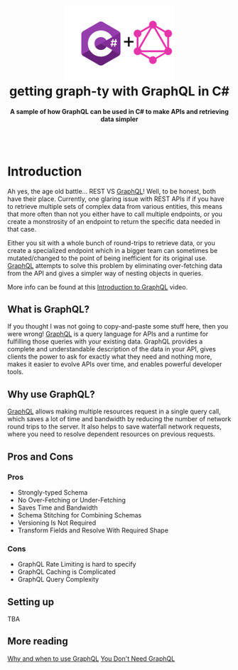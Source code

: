 <h1 align="center">
  <a href="https://raw.githubusercontent.com/svbygoibear/graphql-test-app/master/img/header-img.png"><img src="https://raw.githubusercontent.com/svbygoibear/graphql-test-app/master/img/header-img.png" alt="graphql-test-app" width="250"></a>
  <br>
  getting graph-ty with GraphQL in C#
  <br>
</h1>

<h4 align="center">A sample of how GraphQL can be used in C# to make APIs and retrieving data simpler</h4>
<br>
<br>

# Introduction

Ah yes, the age old battle... REST VS [GraphQL](https://graphql.org/)! Well, to be honest, both have their place. Currently, one glaring issue with REST APIs if if you have to retrieve multiple sets of complex data from various entities, this means that more often than not you either have to call multiple endpoints, or you create a monstrosity of an endpoint to return the specific data needed in that case.

Either you sit with a whole bunch of round-trips to retrieve data, or you create a specialized endpoint which in a bigger team can sometimes be mutated/changed to the point of being inefficient for its original use. [GraphQL](https://graphql.org/) attempts to solve this problem by eliminating over-fetching data from the API and gives a simpler way of nesting objects in queries.

More info can be found at this [Introduction to GraphQL](https://youtu.be/anW5Qpuh5kI) video.

## What is GraphQL?

If you thought I was not going to copy-and-paste some stuff here, then you were wrong! [GraphQL](https://graphql.org/) is a query language for APIs and a runtime for fulfilling those queries with your existing data. GraphQL provides a complete and understandable description of the data in your API, gives clients the power to ask for exactly what they need and nothing more, makes it easier to evolve APIs over time, and enables powerful developer tools.

## Why use GraphQL?

[GraphQL](https://graphql.org/) allows making multiple resources request in a single query call, which saves a lot of time and bandwidth by reducing the number of network round trips to the server. It also helps to save waterfall network requests, where you need to resolve dependent resources on previous requests.

## Pros and Cons

### Pros

- Strongly-typed Schema
- No Over-Fetching or Under-Fetching
- Saves Time and Bandwidth
- Schema Stitching for Combining Schemas
- Versioning Is Not Required
- Transform Fields and Resolve With Required Shape

### Cons

- GraphQL Rate Limiting is hard to specify
- GraphQL Caching is Complicated
- GraphQL Query Complexity

## Setting up

TBA

## More reading

[Why and when to use GraphQL](https://dzone.com/articles/why-and-when-to-use-graphql-1)
[You Don't Need GraphQL](https://dzone.com/articles/you-dont-need-graphql)

